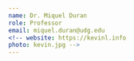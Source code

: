 ```yaml
---
name: Dr. Miquel Duran
role: Professor
email: miquel.duran@udg.edu
<!-- website: https://kevinl.info
photo: kevin.jpg -->
---
```

